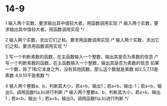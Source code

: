 # 14-9
1 输入两个实数，要求输出其中值较大者。用函数调用实现
/*
输入两个实数，要求输出其中值较大者。用函数调用实现
*/    
  
  
2 输入两个实数，求出它们之和。要求用函数调用实现
/*
输入两个实数，求出它们之和。要求用函数调用实现
*/ 
  
  
3 写一个判断素数的函数，在主函数输入一个整数，输出其是否为素数的信息
/*
写一个判断素数的函数，在主函数输入一个整数，输出其是否为素数的信息
如果一个数，除了1和它本身之外，没有其他因数，那么这个数就是素数
如2,5,7,13是素数
4,9,10不是素数
*/    
  
  
4 输入两个整数a、b，判断其大小，若a>b，输出1；若a<b，输出-1；若a=b，输出0。调用函数f(a,b)进行判断
/*
输入两个整数a、b，判断其大小，若a>b，输出1；若a<b，输出-1；若a=b，输出0。调用函数f(a,b)进行判断
*/



 

